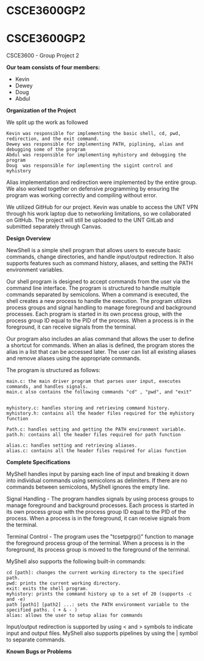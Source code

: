 # CSCE3600GP2


# CSCE3600GP2

CSCE3600 - Group Project 2

**Our team consists of four members:**

 

 - Kevin   
 -  Dewey
 -  Doug    
 - Abdul

**Organization of the Project**

We split up the work as followed

    Kevin was responsible for implementing the basic shell, cd, pwd, redirection, and the exit command.
    Dewey was responsible for implementing PATH, piplining, alias and debugging some of the program
    Abdul was responsible for implementing myhistory and debugging the program
    Doug  was responsible for implementing the sigint control and myhistory
    
  Alias implementation and redirection were implemented by the entire group. We also worked together on defensive programming by ensuring the program was working correctly and compiling without error.

We utilized GitHub for our project. Kevin was unable to access the UNT VPN through his work laptop due to networking limitations, so we collaborated on GitHub. The project will still be uploaded to the UNT GitLab and submitted separately through Canvas.

**Design Overview**


NewShell is a simple shell program that allows users to execute basic commands, change directories, and handle input/output redirection. It also supports features such as command history, aliases, and setting the PATH environment variables.

Our shell program is designed to accept commands from the user via the command line interface. The program is structured to handle multiple commands separated by semicolons. When a command is executed, the shell creates a new process to handle the execution. The program utilizes process groups and signal handling to manage foreground and background processes. Each program is started in its own process group, with the process group ID equal to the PID of the process. When a process is in the foreground, it can receive signals from the terminal.

Our program also includes an alias command that allows the user to define a shortcut for commands. When an alias is defined, the program stores the alias in a list that can be accessed later. The user can list all existing aliases and remove aliases using the appropriate commands.


The program is structured as follows:

    main.c: the main driver program that parses user input, executes commands, and handles signals. 
    main.c also contains the following commands "cd" , "pwd", and "exit"
      
    
    myhistory.c: handles storing and retrieving command history.
    myhistory.h: contains all the header files required for the myhistory function
    
    Path.c: handles setting and getting the PATH environment variable.
    path.h: contains all the header files required for path function
    
    alias.c: handles setting and retrieving aliases.
    alias.c: contains all the header files required for alias function

**Complete Specifications**

MyShell handles input by parsing each line of input and breaking it down into individual commands using semicolons as delimiters. If there are no commands between semicolons, MyShell ignores the empty line.

Signal Handling - The program handles signals by using process groups to manage foreground and background processes. Each process is started in its own process group with the process group ID equal to the PID of the process. When a process is in the foreground, it can receive signals from the terminal.

Terminal Control - The program uses the "tcsetpgrp()" function to manage the foreground process group of the terminal. When a process is in the foreground, its process group is moved to the foreground of the terminal.



 MyShell also supports the following built-in commands:

    cd [path]: changes the current working directory to the specified path.
    pwd: prints the current working directory.
    exit: exits the shell program.
    myhistory: prints the command history up to a set of 20 (supports -c and -e)
    path [path1] [path2] ...: sets the PATH environment variable to the specified paths. ( + & - )
    alias: allows the user to setup alias for commands

Input/output redirection is supported by using < and > symbols to indicate input and output files.
 MyShell also supports pipelines by using the | symbol to separate commands.



**Known Bugs or Problems**


